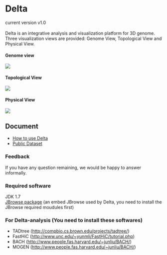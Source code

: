 # Delta
current version v1.0 <br><br>
    Delta is an integrative analysis and visualization platform for 3D genome. 
    Three visualization views are provided: Genome View, Topological View and Physical View.
#### Genome view
![](http://delta.big.ac.cn/circosweb/images/help/genome.jpg)  
#### Topological View
![](http://delta.big.ac.cn/circosweb/images/help/figure1_2.jpg)
#### Physical View
![](http://delta.big.ac.cn/circosweb/images/Figure3.jpg)  

## Document <br>
- [How to use Delta](http://delta.big.ac.cn/circosweb/pages/help/help.jsp) <br>
- [Public Dataset](http://delta.big.ac.cn/circosweb/pages/dataset/dataset.jsp) <br>
### Feedback
If you have any question remaining, we would be happy to answer informally.
### Required software
JDK 1.7 <br>
[JBrowse package](http://jbrowse.org/) (an embed JBrowse used by Delta, you need to install the JBrowse required moudules first)

### For Delta-analysis (You need to install these softwares)
- TADtree (http://compbio.cs.brown.edu/projects/tadtree/)  <br>
- FastHiC (http://www.unc.edu/~yunmli/FastHiC/tutorial.php) <br>
- BACH (http://www.people.fas.harvard.edu/~junliu/BACH/) <br>
- MOGEN (http://www.people.fas.harvard.edu/~junliu/BACH/) <br>



